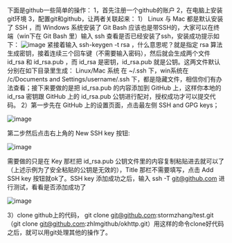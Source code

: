 下面是github一些简单的操作：
1，首先注册一个github的账户
2，在电脑上安装git环境
3，配置git和github，让两者关联起来：
1） Linux 与 Mac 都是默认安装了 SSH ，而 Windows 系统安装了 Git Bash 应该也是带SSH的，大家可以在终端（win下在 Git Bash 里）输入 ssh 查看是否已经安装了ssh，安装成功提示如下：
![image](https://github.com/zhlmgithub/github-test/blob/master/res/image/ssh2.png)
紧接着输入 ssh-keygen -t rsa ，什么意思呢？就是指定 rsa 算法生成密钥，接着连续三个回车键（不需要输入密码），然后就会生成两个文件 id_rsa 和 id_rsa.pub ，而 id_rsa 是密钥，id_rsa.pub 就是公钥。这两文件默认分别在如下目录里生成： Linux/Mac 系统 在 ~/.ssh 下，win系统在 /c/Documents and Settings/username/.ssh 下，都是隐藏文件，相信你们有办法查看；接下来要做的是把 id_rsa.pub 的内容添加到 GitHub 上，这样你本地的 id_rsa 密钥跟 GitHub 上的 id_rsa.pub 公钥进行配对，授权成功才可以提交代码。
2）第一步先在 GitHub 上的设置页面，点击最左侧 SSH and GPG keys；

![image](https://github.com/zhlmgithub/github-test/blob/master/res/image/ssh1.png)

第二步然后点击右上角的 New SSH key 按钮:

![image](https://github.com/zhlmgithub/github-test/blob/master/res/image/ssh3.png)

需要做的只是在 Key 那栏把 id_rsa.pub 公钥文件里的内容复制粘贴进去就可以了（上述示例为了安全粘贴的公钥是无效的），Title 那栏不需要填写，点击 Add SSH key 按钮就ok了。SSH key 添加成功之后，输入 ssh -T git@github.com 进行测试，看看是否添加成功了

![image](https://github.com/zhlmgithub/github-test/blob/master/res/image/ssh4.png)

 3）clone github上的代码， git clone git@github.com:stormzhang/test.git 
    （git clone git@github.com:zhlmgithub/okhttp.git）用这样的命令clone好代码之后，就可以用git处理其他的操作了。

